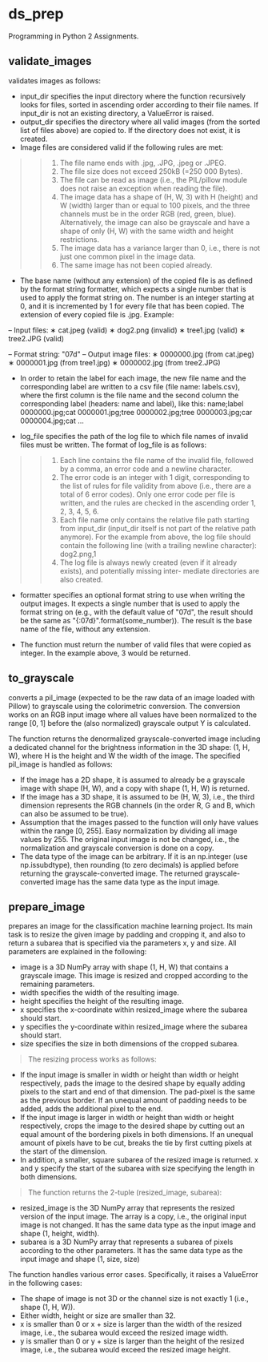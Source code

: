 # ds_prep

Programming in Python 2 Assignments.

## validate_images

validates images as follows:
+ input_dir specifies the input directory where the function recursively looks for files, 
sorted in ascending order according to their file names. If input_dir is not an existing 
directory, a ValueError is raised.
+ output_dir specifies the directory where all valid images (from the sorted list of files above)
are copied to. If the directory does not exist, it is created. 
+ Image files are considered valid if the following rules are met:
> > 1. The file name ends with .jpg, .JPG, .jpeg or .JPEG.
> > 2. The file size does not exceed 250kB (=250 000 Bytes).
> > 3. The file can be read as image (i.e., the PIL/pillow module does not raise an exception
when reading the file).
> > 4. The image data has a shape of (H, W, 3) with H (height) and W (width) larger than or
equal to 100 pixels, and the three channels must be in the order RGB (red, green, blue).
Alternatively, the image can also be grayscale and have a shape of only (H, W) with the
same width and height restrictions.
> > 5. The image data has a variance larger than 0, i.e., there is not just one common pixel in
the image data.
> > 6. The same image has not been copied already.

+ The base name (without any extension) of the copied file is as defined by the format
string formatter, which expects a single number that is used to apply the format
string on. The number is an integer starting at 0, and it is incremented by 1 for every
file that has been copied. The extension of every copied file is .jpg. Example:

– Input files:
∗ cat.jpeg (valid)
∗ dog2.png (invalid)
∗ tree1.jpg (valid)
∗ tree2.JPG (valid)

– Format string: "07d"
– Output image files:
∗ 0000000.jpg (from cat.jpeg)
∗ 0000001.jpg (from tree1.jpg)
∗ 0000002.jpg (from tree2.JPG)

+ In order to retain the label for each image, the new file name and the corresponding label are
written to a csv file (file name: labels.csv), where the first column is the file name
and the second column the corresponding label (headers: name and label), like this:
name;label
0000000.jpg;cat
0000001.jpg;tree
0000002.jpg;tree
0000003.jpg;car
0000004.jpg;cat
...

+ log_file specifies the path of the log file to which file names of invalid files must be written.
The format of log_file is as follows:
> > 1. Each line contains the file name of the invalid file, followed by a comma, an error
code and a newline character.
> > 2. The error code is an integer with 1 digit, corresponding to the list of rules for file validity
from above (i.e., there are a total of 6 error codes). Only one error code per file is
written, and the rules are checked in the ascending order 1, 2, 3, 4, 5, 6.
> > 3. Each file name only contains the relative file path starting from input_dir (input_dir itself is 
not part of the relative path anymore).
For the example from above, the log file should contain the following line (with a trailing
newline character):
dog2.png,1
> > 4. The log file is always newly created (even if it already exists), and potentially missing inter-
mediate directories are also created.

+ formatter specifies an optional format string to use when writing the output images. It
expects a single number that is used to apply the format string on (e.g., with the default value
of "07d", the result should be the same as "{:07d}".format(some_number)). The result is
the base name of the file, without any extension.

+ The function must return the number of valid files that were copied as integer. In the example
above, 3 would be returned.


## to_grayscale 
converts a pil_image (expected to be the raw data of an image loaded with Pillow) 
to grayscale using the colorimetric conversion. The conversion works on an RGB input image where 
all values have been normalized to the range [0, 1] before the (also normalized) grayscale output Y 
is calculated.

The function returns the denormalized grayscale-converted image including a dedicated channel
for the brightness information in the 3D shape: (1, H, W), where H is the height and W
the width of the image. The specified pil_image is handled as follows:
+   If the image has a 2D shape, it is assumed to already be a grayscale image with shape (H, W),
and a copy with shape (1, H, W) is returned.
+   If the image has a 3D shape, it is assumed to be (H, W, 3), i.e., the third dimension represents
the RGB channels (in the order R, G and B, which can also be assumed to be true). 
+   Assumption that the images passed to the function will only have values within the range
[0, 255]. Easy normalization by dividing all image values by 255. The original input image is not be 
changed, i.e., the normalization and grayscale conversion is done on a copy. 
+   The data type of the image can be arbitrary. If it is an np.integer (use np.issubdtype), then
rounding (to zero decimals) is applied before returning the grayscale-converted image.
The returned grayscale-converted image has the same data type as the input image.


## prepare_image
prepares an image for the classification machine learning project. Its main task is to resize
the given image by padding and cropping it, and also to return a subarea that is specified via the
parameters x, y and size. All parameters are explained in the following:
+ image is a 3D NumPy array with shape (1, H, W) that contains a grayscale image. This
image is resized and cropped according to the remaining parameters.
+ width specifies the width of the resulting image.
+ height specifies the height of the resulting image.
+ x specifies the x-coordinate within resized_image where the subarea should start.
+ y specifies the y-coordinate within resized_image where the subarea should start.
+ size specifies the size in both dimensions of the cropped subarea.

> The resizing process works as follows:
+ If the input image is smaller in width or height than width or height respectively, pads the
image to the desired shape by equally adding pixels to the start and end of that dimension. The
pad-pixel is the same as the previous border. If an unequal amount of padding
needs to be added, adds the additional pixel to the end.
+ If the input image is larger in width or height than width or height respectively, crops the
image to the desired shape by cutting out an equal amount of the bordering pixels in both
dimensions. If an unequal amount of pixels have to be cut, breaks the tie by first cutting pixels
at the start of the dimension.
+ In addition, a smaller, square subarea of the resized image is returned. x and y specify the
start of the subarea with size specifying the length in both dimensions.

> The function returns the 2-tuple (resized_image, subarea):
+ resized_image is the 3D NumPy array that represents the resized version of the input image.
The array is a copy, i.e., the original input image is not changed. It has
the same data type as the input image and shape (1, height, width).
+ subarea is a 3D NumPy array that represents a subarea of pixels according to the other
parameters. It has the same data type as the input image and shape (1, size, size)

The function handles various error cases. Specifically, it raises a ValueError in the
following cases:
+ The shape of image is not 3D or the channel size is not exactly 1 (i.e., shape (1, H, W)).
+ Either width, height or size are smaller than 32.
+ x is smaller than 0 or x + size is larger than the width of the resized image, i.e., the subarea
would exceed the resized image width.
+ y is smaller than 0 or y + size is larger than the height of the resized image, i.e., the subarea
would exceed the resized image height.